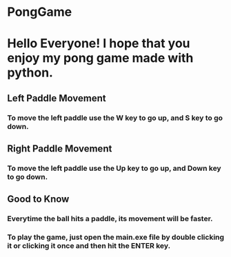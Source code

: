 # PongGame

# Hello Everyone! I hope that you enjoy my pong game made with python.

## Left Paddle Movement
### To move the left paddle use the W key to go up, and S key to go down.

## Right Paddle Movement
### To move the left paddle use the Up key to go up, and Down key to go down.

## Good to Know
### Everytime the ball hits a paddle, its movement will be faster.
### To play the game, just open the main.exe file by double clicking it or clicking it once and then hit the ENTER key.
